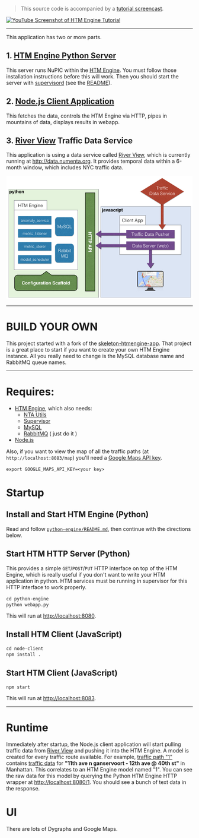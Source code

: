 > This source code is accompanied by a [tutorial screencast](https://www.youtube.com/watch?v=lzJd_a6y6-E).

[![YouTube Screenshot of HTM Engine Tutorial](http://img.youtube.com/vi/lzJd_a6y6-E/hqdefault.jpg)](https://www.youtube.com/watch?v=lzJd_a6y6-E)

* * *

This application has two or more parts.

## 1. [HTM Engine Python Server](python-engine)

This server runs NuPIC within the [HTM Engine](https://github.com/numenta/numenta-apps/tree/master/htmengine). You must follow those installation instructions before this will work. Then you should start the server with [supervisord](http://supervisord.org/) (see the [README](https://github.com/numenta/numenta-apps/tree/master/htmengine)).

## 2. [Node.js Client Application](node-client)

This fetches the data, controls the HTM Engine via HTTP, pipes in mountains of data, displays results in webapp.

## 3. [River View](http://data.numenta.org) Traffic Data Service

This application is using a data service called [River View](https://github.com/nupic-community/river-view), which is currently running at <http://data.numenta.org>. It provides temporal data within a 6-month window, which includes NYC traffic data.

![HTM Engine Traffic Demo Architecture](images/HTM-Traffic-Architecture.jpg)

* * *

# BUILD YOUR OWN

This project started with a fork of the [skeleton-htmengine-app](https://github.com/oxtopus/skeleton-htmengine-app). That project is a great place to start if you want to create your own HTM Engine instance. All you really need to change is the MySQL database name and RabbitMQ queue names.

* * *

# Requires:

- [HTM Engine](https://github.com/numenta/numenta-apps/tree/master/htmengine), which also needs:
  - [NTA Utils](https://github.com/numenta/numenta-apps/tree/master/nta.utils)
  - [Supervisor](http://supervisord.org/)
  - [MySQL](https://www.mysql.com/)
  - [RabbitMQ](https://www.rabbitmq.com/)
( just do it )
- [Node.js](https://nodejs.org)

Also, if you want to view the map of all the traffic paths (at `http://localhost:8083/map`) you'll need a [Google Maps API key](https://developers.google.com/maps/).

    export GOOGLE_MAPS_API_KEY=<your key>

# Startup

## Install and Start HTM Engine (Python)

Read and follow [`python-engine/README.md`](python-engine/README.md), then continue with the directions below.

## Start HTM HTTP Server (Python)

This provides a simple `GET`/`POST`/`PUT` HTTP interface on top of the HTM Engine, which is really useful if you don't want to write your HTM application in python. HTM services must be running in supervisor for this HTTP interface to work properly.

    cd python-engine
    python webapp.py

This will run at <http://localhost:8080>.

## Install HTM Client (JavaScript)

    cd node-client
    npm install .

## Start HTM Client (JavaScript)

    npm start

This will run at <http://localhost:8083>.

* * *

# Runtime

Immediately after startup, the Node.js client application will start pulling traffic data from [River View](http://data.numenta.org/nyc-traffic/keys.json?includeDetails=1) and pushing it into the HTM Engine. A model is created for every traffic route available. For example, [traffic path "1"](http://data.numenta.org/nyc-traffic/1/meta.html) contains [traffic data](http://data.numenta.org/nyc-traffic/1/data.html) for __"11th ave n ganservoort - 12th ave @ 40th st"__ in Manhattan. This correlates to an HTM Engine model named "1". You can see the raw data for this model by querying the Python HTM Engine HTTP wrapper at <http://localhost:8080/1>. You should see a bunch of text data in the response.

# UI

There are lots of Dygraphs and Google Maps.
